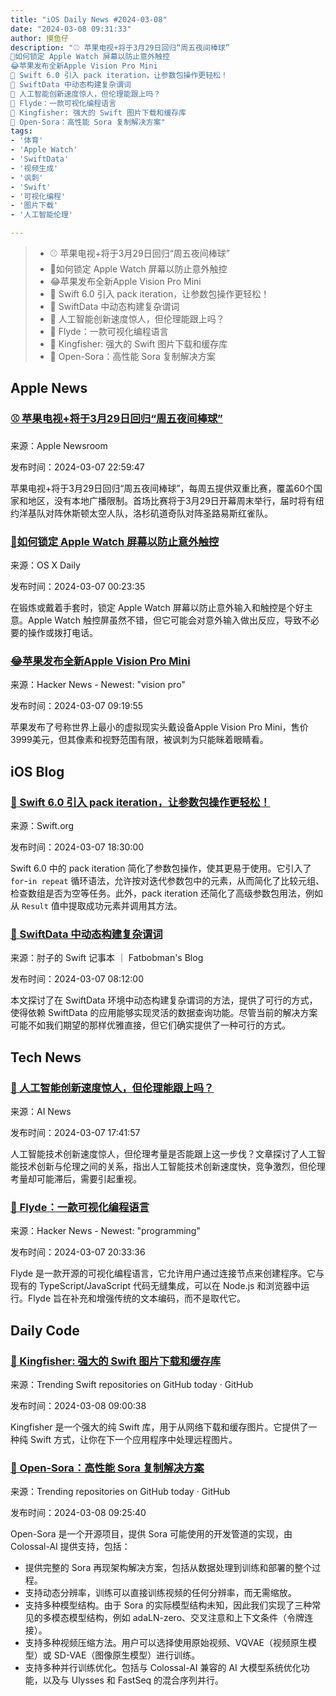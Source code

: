 ```yaml
---
title: "iOS Daily News #2024-03-08"
date: "2024-03-08 09:31:33"
author: 摸鱼仔
description: "⚾️ 苹果电视+将于3月29日回归“周五夜间棒球”
🌟如何锁定 Apple Watch 屏幕以防止意外触控
😂苹果发布全新Apple Vision Pro Mini
🎉 Swift 6.0 引入 pack iteration，让参数包操作更轻松！
🌟 SwiftData 中动态构建复杂谓词
🤔 人工智能创新速度惊人，但伦理能跟上吗？
🚀 Flyde：一款可视化编程语言
🌟 Kingfisher: 强大的 Swift 图片下载和缓存库
🎥 Open-Sora：高性能 Sora 复制解决方案"
tags: 
- '体育'
- 'Apple Watch'
- 'SwiftData'
- '视频生成'
- '讽刺'
- 'Swift'
- '可视化编程'
- '图片下载'
- '人工智能伦理'

---
```


> - ⚾️ 苹果电视+将于3月29日回归“周五夜间棒球”
> - 🌟如何锁定 Apple Watch 屏幕以防止意外触控
> - 😂苹果发布全新Apple Vision Pro Mini
> - 🎉 Swift 6.0 引入 pack iteration，让参数包操作更轻松！
> - 🌟 SwiftData 中动态构建复杂谓词
> - 🤔 人工智能创新速度惊人，但伦理能跟上吗？
> - 🚀 Flyde：一款可视化编程语言
> - 🌟 Kingfisher: 强大的 Swift 图片下载和缓存库
> - 🎥 Open-Sora：高性能 Sora 复制解决方案

## Apple News

### [⚾️ 苹果电视+将于3月29日回归“周五夜间棒球”](https://www.apple.com/newsroom/2024/03/friday-night-baseball-returns-to-apple-tv-plus-on-march-29/)

来源：Apple Newsroom

发布时间：2024-03-07 22:59:47

苹果电视+将于3月29日回归“周五夜间棒球”，每周五提供双重比赛，覆盖60个国家和地区，没有本地广播限制。首场比赛将于3月29日开幕周末举行，届时将有纽约洋基队对阵休斯顿太空人队，洛杉矶道奇队对阵圣路易斯红雀队。

### [🌟如何锁定 Apple Watch 屏幕以防止意外触控](https://osxdaily.com/2024/03/06/how-lock-apple-watch-screen-prevent-accidental-touch/)

来源：OS X Daily

发布时间：2024-03-07 00:23:35

在锻炼或戴着手套时，锁定 Apple Watch 屏幕以防止意外输入和触控是个好主意。Apple Watch 触控屏虽然不错，但它可能会对意外输入做出反应，导致不必要的操作或拨打电话。

### [😂苹果发布全新Apple Vision Pro Mini](https://www.theonion.com/apple-unveils-new-apple-vision-pro-mini-1851298413)

来源：Hacker News - Newest: "vision pro"

发布时间：2024-03-07 09:19:55

苹果发布了号称世界上最小的虚拟现实头戴设备Apple Vision Pro Mini，售价3999美元，但其像素和视野范围有限，被讽刺为只能眯着眼睛看。

## iOS Blog

### [🎉 Swift 6.0 引入 pack iteration，让参数包操作更轻松！](https://swift.org/blog/pack-iteration/)

来源：Swift.org

发布时间：2024-03-07 18:30:00

Swift 6.0 中的 pack iteration 简化了参数包操作，使其更易于使用。它引入了 `for`-`in repeat` 循环语法，允许按对迭代参数包中的元素，从而简化了比较元组、检查数组是否为空等任务。此外，pack iteration 还简化了高级参数包用法，例如从 `Result` 值中提取成功元素并调用其方法。

### [🌟 SwiftData 中动态构建复杂谓词](https://fatbobman.com/zh/posts/how-to-dynamically-construct-complex-predicates-for-swiftdata/)

来源：肘子的 Swift 记事本 ｜ Fatbobman's Blog

发布时间：2024-03-07 08:12:00

本文探讨了在 SwiftData 环境中动态构建复杂谓词的方法，提供了可行的方式，使得依赖 SwiftData 的应用能够实现灵活的数据查询功能。尽管当前的解决方案可能不如我们期望的那样优雅直接，但它们确实提供了一种可行的方式。

## Tech News

### [🤔 人工智能创新速度惊人，但伦理能跟上吗？](https://www.artificialintelligence-news.com/2024/03/07/pace-of-innovation-in-ai-is-fierce-but-is-ethics-able-to-keep-up/)

来源：AI News

发布时间：2024-03-07 17:41:57

人工智能技术创新速度惊人，但伦理考量是否能跟上这一步伐？文章探讨了人工智能技术创新与伦理之间的关系，指出人工智能技术创新速度快，竞争激烈，但伦理考量却可能滞后，需要引起重视。

### [🚀 Flyde：一款可视化编程语言](https://github.com/flydelabs/flyde)

来源：Hacker News - Newest: "programming"

发布时间：2024-03-07 20:33:36

Flyde 是一款开源的可视化编程语言，它允许用户通过连接节点来创建程序。它与现有的 TypeScript/JavaScript 代码无缝集成，可以在 Node.js 和浏览器中运行。Flyde 旨在补充和增强传统的文本编码，而不是取代它。

## Daily Code

### [🌟 Kingfisher: 强大的 Swift 图片下载和缓存库](https://github.com/onevcat/Kingfisher)

来源：Trending Swift repositories on GitHub today · GitHub

发布时间：2024-03-08 09:00:38

Kingfisher 是一个强大的纯 Swift 库，用于从网络下载和缓存图片。它提供了一种纯 Swift 方式，让你在下一个应用程序中处理远程图片。

### [🎥 Open-Sora：高性能 Sora 复制解决方案](https://github.com/hpcaitech/Open-Sora)

来源：Trending repositories on GitHub today · GitHub

发布时间：2024-03-08 09:25:40

Open-Sora 是一个开源项目，提供 Sora 可能使用的开发管道的实现，由 Colossal-AI 提供支持，包括：
- 提供完整的 Sora 再现架构解决方案，包括从数据处理到训练和部署的整个过程。
- 支持动态分辨率，训练可以直接训练视频的任何分辨率，而无需缩放。
- 支持多种模型结构。由于 Sora 的实际模型结构未知，因此我们实现了三种常见的多模态模型结构，例如 adaLN-zero、交叉注意和上下文条件（令牌连接）。
- 支持多种视频压缩方法。用户可以选择使用原始视频、VQVAE（视频原生模型）或 SD-VAE（图像原生模型）进行训练。
- 支持多种并行训练优化。包括与 Colossal-AI 兼容的 AI 大模型系统优化功能，以及与 Ulysses 和 FastSeq 的混合序列并行。
